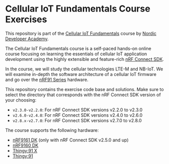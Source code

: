 # Cellular IoT Fundamentals Course Exercises
This repository is part of the [Cellular IoT Fundamentals](https://academy.nordicsemi.com/courses/cellular-iot-fundamentals/) course by [Nordic Developer Academy](https://academy.nordicsemi.com).

The Cellular IoT Fundamentals course is a self-paced hands-on online course focusing on learning the essentials of cellular IoT application development using the highly extensible and feature-rich [nRF Connect SDK](https://www.nordicsemi.com/Products/Development-software/nrf-connect-sdk). 

In the  course, we will study the cellular technologies LTE-M and NB-IoT. We will examine in-depth the software architecture of a cellular IoT firmware and go over the [nRF91 Series](https://www.nordicsemi.com/Products/Wireless/Low-power-cellular-IoT/Products?lang=en#infotabs) hardware.  

This repository contains the exercise code base and solutions. Make sure to select the directory that corresponds with the nRF Connect SDK version of your choosing:

 - <code>v2.3.0-v2.2.0</code>: For nRF Connect SDK versions v2.2.0 to v2.3.0
 - <code>v2.6.0-v2.4.0</code>: For nRF Connect SDK versions v2.4.0 to v2.6.0
 - <code>v2.8.x-v2.7.0</code>: For nRF Connect SDK versions v2.7.0 to v2.8.0


The course supports the following hardware:
 - [nRF9161 DK](https://www.nordicsemi.com/Products/Development-hardware/nRF9161-DK) (only with nRF Connect SDK v2.5.0 and up)
 - [nRF9160 DK](https://www.nordicsemi.com/Products/Development-hardware/nRF9160-DK)
 - [Thingy:91 X](https://www.nordicsemi.com/Products/Development-hardware/Nordic-Thingy-91-X)
 - [Thingy:91](https://www.nordicsemi.com/Products/Development-hardware/Nordic-Thingy-91)
